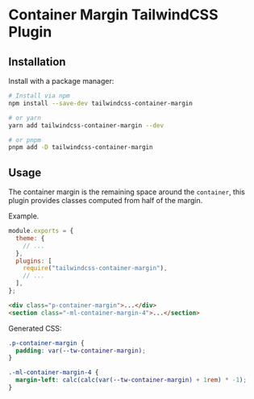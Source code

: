 # Container Margin TailwindCSS Plugin

## Installation

Install with a package manager:

```bash
# Install via npm
npm install --save-dev tailwindcss-container-margin

# or yarn
yarn add tailwindcss-container-margin --dev

# or pnpm
pnpm add -D tailwindcss-container-margin
```

## Usage

The container margin is the remaining space around the `container`, this plugin provides classes computed from half of the margin.

Example.

```js
module.exports = {
  theme: {
    // ...
  },
  plugins: [
    require("tailwindcss-container-margin"),
    // ...
  ],
};
```

```html
<div class="p-container-margin">...</div>
<section class="-ml-container-margin-4">...</section>
```

Generated CSS:

```css
.p-container-margin {
  padding: var(--tw-container-margin);
}

.-ml-container-margin-4 {
  margin-left: calc(calc(var(--tw-container-margin) + 1rem) * -1);
}
```
